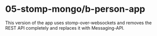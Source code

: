 # 05-stomp-mongo/b-person-app
This version of the app uses stomp-over-websockets and removes the REST API completely and replaces it with Messaging-API.

  
